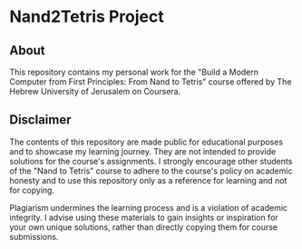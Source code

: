 # Nand2Tetris Project

## About
This repository contains my personal work for the "Build a Modern Computer from First Principles: From Nand to Tetris" course offered by The Hebrew University of Jerusalem on Coursera.

## Disclaimer
The contents of this repository are made public for educational purposes and to showcase my learning journey. They are not intended to provide solutions for the course's assignments. I strongly encourage other students of the "Nand to Tetris" course to adhere to the course's policy on academic honesty and to use this repository only as a reference for learning and not for copying.

Plagiarism undermines the learning process and is a violation of academic integrity. I advise using these materials to gain insights or inspiration for your own unique solutions, rather than directly copying them for course submissions.
